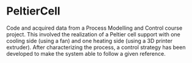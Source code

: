 # PeltierCell
Code and acquired data from a Process Modelling and Control course project. This involved the realization of a Peltier cell support with one cooling side (using a fan) and one heating side (using a 3D printer extruder). After characterizing the process, a control strategy has been developed to make the system able to follow a given reference.
